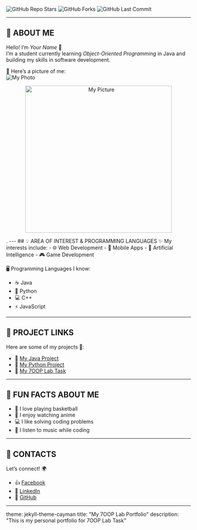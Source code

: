 
![GitHub Repo Stars](https://img.shields.io/github/stars/yourusername/7OOP-Lab-Portfolio?style=social)
![GitHub Forks](https://img.shields.io/github/forks/yourusername/7OOP-Lab-Portfolio?style=social)
![GitHub Last Commit](https://img.shields.io/github/last-commit/yourusername/7OOP-Lab-Portfolio)

---

## 👤 ABOUT ME
Hello! I’m *Your Name* 👋  
I’m a student currently learning *Object-Oriented Programming* in Java and building my skills in software development.  

📸 Here’s a picture of me:  
![My Photo](photo.jpg)  
<p align="center">
  <img src="  " alt="My Picture" width="400" hieght="400"/>
</p>.
---
## 💡 AREA OF INTEREST & PROGRAMMING LANGUAGES
✨ My interests include:  
- 🌐 Web Development  
- 📱 Mobile Apps  
- 🤖 Artificial Intelligence  
- 🎮 Game Development  

🖥️ Programming Languages I know:  
- ☕ Java  
- 🐍 Python  
- 💻 C++  
- ⚡ JavaScript  

---

## 📂 PROJECT LINKS
Here are some of my projects 🚀:  
- 🔗 [My Java Project](https://github.com/yourusername/java-project)  
- 🔗 [My Python Project](https://github.com/yourusername/python-project)  
- 🔗 [My 7OOP Lab Task](https://github.com/yourusername/7OOP-Lab-Portfolio)  

---

## 🎉 FUN FACTS ABOUT ME
- 🏀 I love playing basketball  
- 🎌 I enjoy watching anime  
- 💻 I like solving coding problems  
- 🎵 I listen to music while coding  

---

## 📱 CONTACTS
Let’s connect! 🌍  
- 👍 [Facebook](https://facebook.com/yourusername)  
- 💼 [LinkedIn](https://linkedin.com/in/yourusername)  
- 🐙 [GitHub](https://github.com/yourusername)  

---

theme: jekyll-theme-cayman
title: "My 7OOP Lab Portfolio"
description: "This is my personal portfolio for 7OOP Lab Task"
